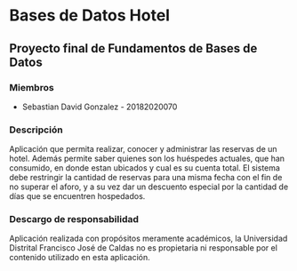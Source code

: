 # Bases de Datos Hotel
## Proyecto final de Fundamentos de Bases de Datos

### Miembros
- Sebastian David Gonzalez - 20182020070

### Descripción
Aplicación que permita realizar, conocer y administrar las reservas de un hotel. 
Además permite saber quienes son los huéspedes actuales, que han consumido, en donde estan ubicados y cual es su cuenta total. 
El sistema debe restringir la cantidad de reservas para una misma fecha con el fin de no superar el aforo,
y a su vez dar un descuento especial por la cantidad de días que se encuentren hospedados.

### Descargo de responsabilidad
Aplicación realizada con propósitos meramente académicos, 
la Universidad Distrital Francisco José de Caldas no es propietaria
ni responsable por el contenido utilizado en esta aplicación.

